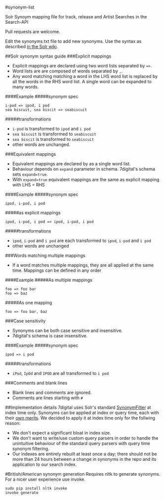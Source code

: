 #synonym-list

Solr Synoym mapping file for track, release and Artist Searches in the Search-API

Pull requests are welcome.

Edit the synonyms.txt file to add new synonyms. Use the syntax as described [in the Solr wiki](https://wiki.apache.org/solr/AnalyzersTokenizersTokenFilters#solr.SynonymFilterFactory).

##Solr synonym syntax guide
###Explicit mappings
- Explicit mappings are declared using two word lists separated by `=>`.
- Word lists are are composed of words separated by `,`.
- Any word matching matching a word in the LHS word list is replaced by all the words in the RHS word list. A single word can be expanded to many words.

####Example
#####synonym spec
```
i-pod => ipod, i pod
sea biscuit, sea biscit => seabiscuit
```
#####transformations
- `i-pod` is transformed to `ipod` and `i pod`
- `sea biscuit` is transformed to `seabiscuit`
- `sea biscit` is transformed to `seabiscuit`
- other words are unchanged.

###Equivalent mappings
- Equivalent mappings are declared by as a single word list.
- Behaviour depends on `expand` parameter in schema. 7digital's schema sets `expand=true`.
- With `expand=true` equivalent mappings are the same as explicit mapping with LHS = RHS

####Example
#####synonym spec
```
ipod, i-pod, i pod
```
#####as explicit mappings
```
ipod, i-pod, i pod => ipod, i-pod, i pod
```
#####transformations
- `ipod`, `i-pod` and `i pod` are each transformed to `ipod`, `i-pod` and `i pod`
- other words are unchanged

###Words matching multiple mappings
- If a word matches multiple mappings, they are all applied at the same time. Mappings can be defined in any order

####Example
#####As multiple mappings
```
foo => foo bar
foo => baz
```
#####As one mapping
```
foo => foo bar, baz
```

###Case sensitivity
- Synonyms can be both case sensitive and insensitive.
- 7digital's schema is case insensitive.

####Example
#####synonym spec
```
ipod => i pod
```
#####transformations
- `iPod`, `IpOd` and `IPOD` are all transformed to `i pod`

###Comments and blank lines
- Blank lines and comments are ignored.
- Comments are lines starting with `#`

##Implementation details
7digital uses Solr's standard [SynonymFilter](http://lucene.apache.org/core/4_10_2/analyzers-common/index.html?org/apache/lucene/analysis/synonym/SynonymFilterFactory.html) at index time only. Synonyms can be applied at index or query time, each with their [own merits](http://nolanlawson.com/2012/10/31/better-synonym-handling-in-solr/). We decided to apply it at index time only for the follwing reason:
- We don't expect a significant bloat in index size.
- We don't want to write/use custom query parsers in order to handle the unintuitive behaviour of the standard query parsers with query time synonym filtering.
- Our indexes are entirely rebuilt at least once a day; there should not be more than 24 hours between a change in synonyms in the repo and its application to our search index.
 
#British/American synonym generation
Requires nltk to generate synonyms. For a nicer user experience use invoke.
```
sudo pip install nltk invoke
invoke generate
```

